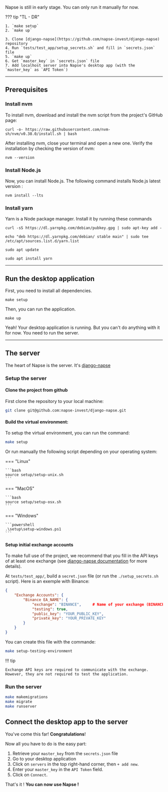 Napse is still in early stage. You can only run it manually for now.

??? tip "TL - DR"

    1. `make setup`
    2. `make up`

    3. Clone [django-napse](https://github.com/napse-invest/django-napse) repository
    4. Run `tests/test_app/setup_secrets.sh` and fill in `secrets.json` file
    5. `make up`
    6. Get `master_key` in `secrets.json` file
    7. Add localhost server into Napse's desktop app (with the `master_key` as `API Token`)

---
## Prerequisites

### Install nvm

To install nvm, download and install the nvm script from the project's GitHub page:

```shell
curl -o- https://raw.githubusercontent.com/nvm-sh/nvm/v0.38.0/install.sh | bash
```

After installing nvm, close your terminal and open a new one. Verify the installation by checking the version of nvm:

```shell
nvm --version
```

### Install Node.js

Now, you can install Node.js. The following command installs Node.js latest version :

```shell
nvm install --lts
```

### Install yarn

Yarn is a Node package manager. Install it by running these commands

```shell
curl -sS https://dl.yarnpkg.com/debian/pubkey.gpg | sudo apt-key add -
```

```shell
echo "deb https://dl.yarnpkg.com/debian/ stable main" | sudo tee /etc/apt/sources.list.d/yarn.list
```

```shell
sudo apt update
```

```shell
sudo apt install yarn
```

---
## Run the desktop application

First, you need to install all dependencies.
```shell
make setup
```
    
Then, you can run the application.
```shell
make up
```

Yeah! Your desktop application is running. But you can't do anything with it for now. You need to run the server.

---
## The server

The heart of Napse is the server. It's [django-napse](https://github.com/napse-invest/django-napse)

### Setup the server

#### Clone the project from github

First clone the repository to your local machine:
```bash
git clone git@github.com:napse-invest/django-napse.git
```

#### Build the virtual environment:

To setup the virtual environment, you can run the command:
```bash
make setup
```
Or run manually the following script depending on your operating system:

=== "Linux"

    ```bash
    source setup/setup-unix.sh
    ```

=== "MacOS"

    ```bash
    source setup/setup-osx.sh
    ```

=== "Windows"

    ```powershell
    .\setup\setup-windows.ps1
    ```

#### Setup initial exchange accounts

To make full use of the project, we recommend that you fill in the API keys of at least one exchange (see [django-napse documentation](https://napse-invest.github.io/django-napse/) for more details).

At `tests/test_app/`, build a `secret.json` file (or run the `./setup_secrets.sh` script). Here is an exemple with Binance:
```json
{
    "Exchange Accounts": {
        "Binance EA_NAME": {
            "exchange": "BINANCE",     # Name of your exchange (BINANCE, DYDX, ...)
            "testing": true,
            "public_key": "YOUR_PUBLIC_KEY",
            "private_key": "YOUR_PRIVATE_KEY"
        }
    }
}
```

You can create this file with the commande:
```bash
make setup-testing-environment
```

!!! tip

    Exchange API keys are required to communicate with the exchange. However, they are not required to test the application.


### Run the server

```bash
make makemigrations
make migrate
make runserver
```

## Connect the desktop app to the server

You've come this far! **Congratulations**!

Now all you have to do is the easy part:

1. Retrieve your `master_key` from the `secrets.json` file
2. Go to your desktop application
3. Click on `servers` in the top right-hand corner, then `+ add new`.
4.  Enter your `master_key` in the `API Token` field.
5. Click on `Connect`.

That's it ! **You can now use Napse !**